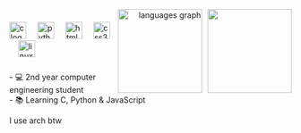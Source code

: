 <div align="right">
<img align="right" height="150" src="https://64.media.tumblr.com/74f5100f2299bc55f01d788c13ed7c4b/tumblr_nqtnre7Fj51uum06fo1_500.gif" style="margin-left:10px" />
<img align="right" src="https://github-readme-stats.vercel.app/api/top-langs?username=ivnmansi&locale=en&hide_title=false&layout=compact&card_width=320&langs_count=5&theme=rose_pine&hide_border=true&order=2" height="150" alt="languages graph" />  
</div>



###

<div align="left">
  <img src="https://cdn.jsdelivr.net/gh/devicons/devicon/icons/c/c-original.svg" height="30" alt="c logo"  />
  <img width="12" />
  <img src="https://cdn.jsdelivr.net/gh/devicons/devicon/icons/python/python-original.svg" height="30" alt="python logo"  />
  <img width="12" />
  <img src="https://cdn.jsdelivr.net/gh/devicons/devicon/icons/html5/html5-original.svg" height="30" alt="html5 logo"  />
  <img width="12" />
  <img src="https://cdn.jsdelivr.net/gh/devicons/devicon/icons/css3/css3-original.svg" height="30" alt="css3 logo"  />
  <img width="12" />
  <img src="https://cdn.jsdelivr.net/gh/devicons/devicon/icons/linux/linux-original.svg" height="30" alt="linux logo"  />
</div>

###

<p align="left">- 💻 2nd year computer engineering student<br>- 📚 Learning C, Python & JavaScript</p>
I use arch btw

###


<br clear="both">


###

